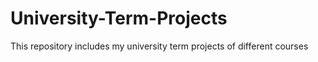 # University-Term-Projects
This repository includes my university term projects of different courses
